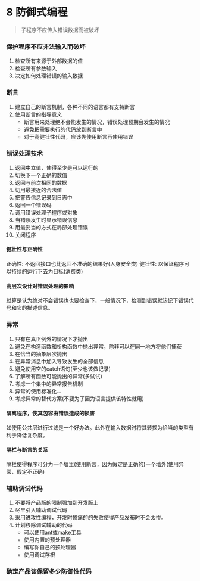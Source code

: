 # 8 防御式编程
> 子程序不应传入错误数据而被破坏

### 保护程序不应非法输入而破坏
1. 检查所有来源于外部数据的值
2. 检查所有参数输入
3. 决定如何处理错误的输入数据

### 断言
1. 建立自己的断言机制，各种不同的语言都有支持断言
2. 使用断言的指导意义
   - 断言用来处理绝不会能发生的情况，错误处理预期会发生的情况
   - 避免把需要执行的代码放到断言中
   - 对于高健壮性代码，应该先使用断言再使用错误

### 错误处理技术
1. 返回中立值，使得至少是可以运行的
2. 切换下一个正确的数值
3. 返回与前次相同的数据
4. 切用最接近的合法值
5. 把警告信息记录到日志中
6. 返回一个错误码
7. 调用错误处理子程序或对象
8. 当错误发生时显示错误信息
9. 用最妥当的方式在局部处理错误
10. 关闭程序


#### 健壮性与正确性
正确性: 不返回接口也比返回不准确的结果好(人身安全类)
健壮性: 以保证程序可以持续的运行下去为目标(消费类)

#### 高层次设计对错误处理的影响
就算是认为绝对不会错误也也要检查下，一般情况下，检测到错误就该记下错误代号和它的描述信息。

### 异常
1. 只有在真正例外的情况下才抛出
2. 避免在构造函数和析构函数中抛出异常，除非可以在同一地方将他们捕获
3. 在恰当的抽象层次抛出
4. 在异常消息中加入导致发生的全部信息
5. 避免使用空的catch语句(至少也该做记录)
6. 了解所有函数可能抛出的异常(多试试)
7. 考虑一个集中的异常报告机制
8. 异常的使用标准化...
9. 考虑异常的替代方案(不要为了因为语言提供该特性就用)

#### 隔离程序，使其包容由错误造成的损害
如使用公共层进行过滤是一个好办法。此外在输入数据时将其转换为恰当的类型有利于降低复杂度。

#### 隔栏与断言的关系
隔栏使得程序可分为一个墙里(使用断言，因为假定是正确的)一个墙外(使用异常，假定不正确)


### 辅助调试代码
1. 不要将产品版的限制强加到开发版上
2. 尽早引入辅助调试代码
3. 采用进攻性编程，开发时惨痛的的失败使得产品发布时不会太惨。
4. 计划移除调试辅助的代码
   - 可以使用ant或make工具
   - 使用内置的预处理器
   - 编写你自己的预处理器
   - 使用调试存根

### 确定产品该保留多少防御性代码



